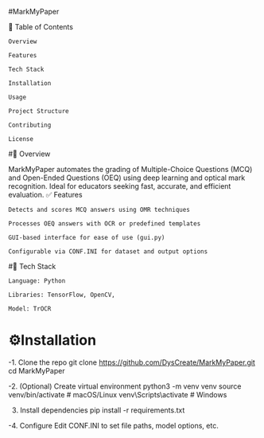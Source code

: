 #MarkMyPaper

🚀 Table of Contents

    Overview

    Features

    Tech Stack

    Installation

    Usage

    Project Structure

    Contributing

    License

#📄 Overview

MarkMyPaper automates the grading of Multiple-Choice Questions (MCQ) and Open-Ended Questions (OEQ) using deep learning and optical mark recognition. Ideal for educators seeking fast, accurate, and efficient evaluation.
✅ Features

    Detects and scores MCQ answers using OMR techniques

    Processes OEQ answers with OCR or predefined templates

    GUI-based interface for ease of use (gui.py)

    Configurable via CONF.INI for dataset and output options

#🧰 Tech Stack

    Language: Python

    Libraries: TensorFlow, OpenCV, 

    Model: TrOCR


# ⚙️Installation
-1. Clone the repo
git clone https://github.com/DysCreate/MarkMyPaper.git
cd MarkMyPaper

-2. (Optional) Create virtual environment
python3 -m venv venv
source venv/bin/activate  # macOS/Linux
venv\Scripts\activate     # Windows

3. Install dependencies
pip install -r requirements.txt

-4. Configure
Edit CONF.INI to set file paths, model options, etc.

